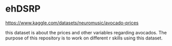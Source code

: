 # ehDSRP


https://www.kaggle.com/datasets/neuromusic/avocado-prices

this dataset is about the prices and other variables regarding avocados. 
The purpose of this repository is to work on different r skills using this dataset.
